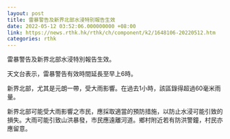 ```yaml
---
layout: post
title: 雷暴警告及新界北部水浸特別報告生效
date: 2022-05-12 03:52:06.000000000 +08:00
link: https://news.rthk.hk/rthk/ch/component/k2/1648106-20220512.htm
categories: rthk
---
```


雷暴警告及新界北部水浸特別報告生效。

天文台表示，雷暴警告有效時間延長至早上6時。

新界北部，尤其是元朗一帶，受大雨影響。在過去1小時，該區錄得超過60毫米雨量。 

新界北部可能受大雨影響之市民，應採取適當的預防措施，以防止水浸可能引致的損失。大雨可能引致山洪暴發，市民應遠離河道。鄉村附近若有防洪警鐘，村民亦應留意。
